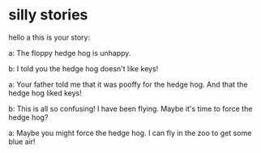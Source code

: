 # silly stories

hello a this is your story:

a: The floppy hedge hog is unhappy.

b: I told you the hedge hog doesn't like keys! 

a: Your father told me that it was pooffy for the hedge hog. And that the hedge hog liked keys!

b: This is all so confusing!
I have been flying. Maybe it's time to force the hedge hog? 

a: Maybe you might force the hedge hog. I can fly in the zoo to get some blue air!